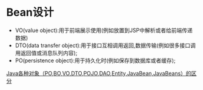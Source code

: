 # Bean设计

- VO(value object):用于前端展示使用(例如放置到JSP中解析或者给前端传递数据)
- DTO(data transfer object):用于接口互相调用返回,数据传输(例如很多接口调用返回值或消息队列内容);
- PO(persistence object):用于持久化时(例如保存到数据库或者缓存);

[Java各种对象（PO,BO,VO,DTO,POJO,DAO,Entity,JavaBean,JavaBeans）的区分](https://www.cnblogs.com/lyjin/p/6389349.html)